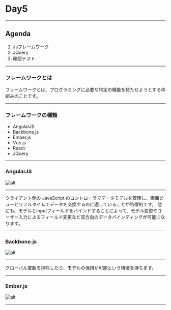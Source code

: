 # Day5

---

## Agenda
1. Jsフレームワーク
2. JQuery
3. 確認テスト

---

### フレームワークとは
<div style="text-align: left;">
フレームワークとは、プログラミングに必要な特定の機能を持たせようとする枠組みのことです。
</div>

---

### フレームワークの種類

- AngularJS
- Backbone.js
- Ember.js
- Vue.js
- React
- JQuery

---

### AngularJS

![alt](.\image\JavaScript_8.png)


---

<div style="text-align: left;">
クライアント側の JavaScript のコントローラでデータモデルを管理し、画面ビューとリアルタイムでデータを交換するのに適していることが特徴的です。
他にも、モデルとinputフィールドをバインドすることによって、モデル変更やユーザー入力によるフィールド変更など双方向のデータバインディングが可能になります。
</div>

---

### Backbone.js

![alt](.\image\JavaScript_9.png)


---

<div style="text-align: left;">
グローバル変数を排除したり、モデルの保持が可能という特徴を持ちます。
</div>

---


### Ember.js

![alt](.\image\JavaScript_10.png)

---
